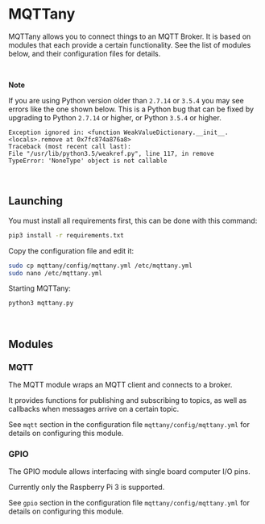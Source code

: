 # MQTTany

MQTTany allows you to connect things to an MQTT Broker.
It is based on modules that each provide a certain functionality.
See the list of modules below, and their configuration files for details.

<br>

**Note**

If you are using Python version older than `2.7.14` or `3.5.4` you may see
errors like the one shown below. This is a Python bug that can be fixed by
upgrading to Python `2.7.14` or higher, or Python `3.5.4` or higher.

```none
Exception ignored in: <function WeakValueDictionary.__init__.<locals>.remove at 0x7fc874a876a8>
Traceback (most recent call last):
File "/usr/lib/python3.5/weakref.py", line 117, in remove
TypeError: 'NoneType' object is not callable
```

<br>

## Launching

You must install all requirements first, this can be done with this command:

```sh
pip3 install -r requirements.txt
```

Copy the configuration file and edit it:
```sh
sudo cp mqttany/config/mqttany.yml /etc/mqttany.yml
sudo nano /etc/mqttany.yml
```

Starting MQTTany:

```sh
python3 mqttany.py
```

<br>

## Modules

### MQTT

The MQTT module wraps an MQTT client and connects to a broker.

It provides functions for publishing and subscribing to topics, as well as callbacks when messages arrive on a certain topic.

See `mqtt` section in the configuration file `mqttany/config/mqttany.yml` for details on configuring this module.

### GPIO

The GPIO module allows interfacing with single board computer I/O pins.

Currently only the Raspberry Pi 3 is supported.

See `gpio` section in the configuration file `mqttany/config/mqttany.yml` for details on configuring this module.
